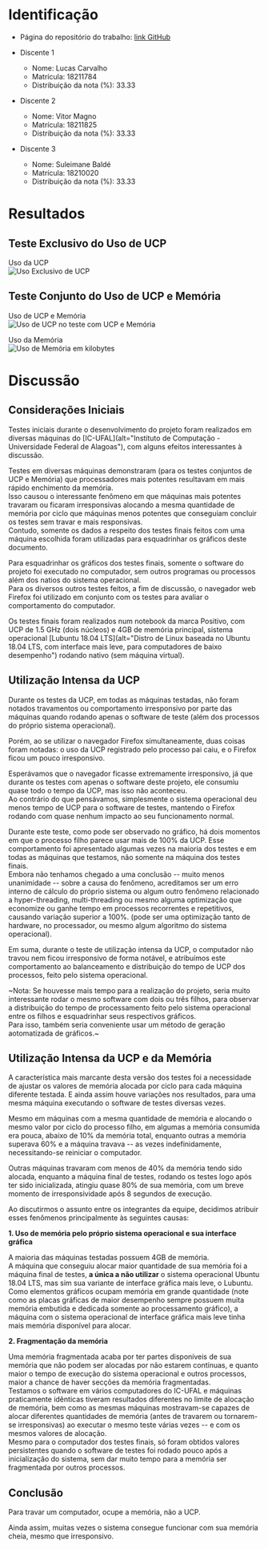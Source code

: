 # Identificação

* Página do repositório do trabalho: [link GitHub](https://github.com/kallyous/IntrCompAB2.1)

* Discente 1
	* Nome: Lucas Carvalho
	* Matrícula: 18211784
	* Distribuição da nota (%): 33.33
* Discente 2
	* Nome: Vitor Magno
	* Matrícula: 18211825
	* Distribuição da nota (%): 33.33
* Discente 3
	* Nome: Suleimane Baldé
	* Matrícula: 18210020
	* Distribuição da nota (%): 33.33
	
# Resultados

## Teste Exclusivo do Uso de UCP

Uso da UCP  
![Uso Exclusivo de UCP](https://i.imgur.com/OYpf0FI.png)

## Teste Conjunto do Uso de UCP e Memória

Uso de UCP e Memória  
![Uso de UCP no teste com UCP e Memória](https://i.imgur.com/MngPAJm.png)

Uso da Memória  
![Uso de Memória em kilobytes](https://i.imgur.com/bYJiDl7.png)

# Discussão

## Considerações Iniciais

Testes iniciais durante o desenvolvimento do projeto foram realizados em diversas máquinas do [IC-UFAL](alt="Instituto de Computação - Universidade Federal de Alagoas"), com alguns efeitos interessantes à discussão.

Testes em diversas máquinas demonstraram (para os testes conjuntos de UCP e Memória) que processadores mais potentes resultavam em mais rápido enchimento da memória.  
Isso causou o interessante fenômeno em que máquinas mais potentes travaram ou ficaram irresponsivas alocando a mesma quantidade de memória por ciclo que máquinas menos potentes que conseguiam concluir os testes sem travar e mais responsivas.  
Contudo, somente os dados a respeito dos testes finais feitos com uma máquina escolhida foram utilizadas para esquadrinhar os gráficos deste documento.

Para esquadrinhar os gráficos dos testes finais, somente o software do projeto foi executado no computador, sem outros programas ou processos além dos natios do sistema operacional.  
Para os diversos outros testes feitos, a fim de discussão, o navegador web Firefox foi utilizado em conjunto com os testes para avaliar o comportamento do computador.

Os testes finais foram realizados num notebook da marca Positivo, com UCP de 1.5 GHz (dois núcleos) e 4GB de memória principal, sistema operacional [Lubuntu 18.04 LTS](alt="Distro de Linux baseada no Ubuntu 18.04 LTS, com interface mais leve, para computadores de baixo desempenho") rodando nativo (sem máquina virtual).

## Utilização Intensa da UCP

Durante os testes da UCP, em todas as máquinas testadas, não foram notados travamentos ou comportamento irresponsivo por parte das máquinas quando rodando apenas o software de teste (além dos processos do próprio sistema operacional).

Porém, ao se utilizar o navegador Firefox simultaneamente, duas coisas foram notadas: o uso da UCP registrado pelo processo pai caiu, e o Firefox ficou um pouco irresponsivo.

Esperávamos que o navegador ficasse extremamente irresponsivo, já que durante os testes com apenas o software deste projeto, ele consumiu quase todo o tempo da UCP, mas isso não aconteceu.  
Ao contrário do que pensávamos, simplesmente o sistema operacional deu menos tempo de UCP para o software de testes, mantendo o Firefox rodando com quase nenhum impacto ao seu funcionamento normal.

Durante este teste, como pode ser observado no gráfico, há dois momentos em que o processo filho parece usar mais de 100% da UCP. Esse comportamento foi apresentado algumas vezes na maioria dos testes e em todas as máquinas que testamos, não somente na máquina dos testes finais.  
Embora não tenhamos chegado a uma conclusão -- muito menos unanimidade -- sobre a causa do fenômeno, acreditamos ser um erro interno de cálculo do próprio sistema ou algum outro fenômeno relacionado a hyper-threading, multi-threading ou mesmo alguma optimização que economize ou ganhe tempo em processos recorrentes e repetitivos, causando variação superior a 100%. (pode ser uma optimização tanto de hardware, no processador, ou mesmo algum algoritmo do sistema operacional).

Em suma, durante o teste de utilização intensa da UCP, o computador não travou nem ficou irresponsivo de forma notável, e atribuímos este comportamento ao balanceamento e distribuição do tempo de UCP dos processos, feito pelo sistema operacional.

~Nota: Se houvesse mais tempo para a realização do projeto, seria muito interessante rodar o mesmo software com dois ou três filhos, para observar a distribuição do tempo de processamento feito pelo sistema operacional entre os filhos e esquadrinhar seus respectivos gráficos.  
Para isso, também seria conveniente usar um método de geração aotomatizada de gráficos.~

## Utilização Intensa da UCP e da Memória

A característica mais marcante desta versão dos testes foi a necessidade de ajustar os valores de memória alocada por ciclo para cada máquina diferente testada. E ainda assim houve variações nos resultados, para uma mesma máquina executando o software de testes diversas vezes.

Mesmo em máquinas com a mesma quantidade de memória e alocando o mesmo valor por ciclo do processo filho, em algumas a memória consumida era pouca, abaixo de 10% da memória total, enquanto outras a memória superava 60% e a máquina travava -- as vezes indefinidamente, necessitando-se reiniciar o computador.

Outras máquinas travaram com menos de 40% da memória tendo sido alocada, enquanto a máquina final de testes, rodando os testes logo após ter sido inicializada, atingiu quase 80% de sua memória, com um breve momento de irresponsividade após 8 segundos de execução.

Ao discutirmos o assunto entre os integrantes da equipe, decidimos atribuir esses fenômenos principalmente às seguintes causas:

**1. Uso de memória pelo próprio sistema operacional e sua interface gráfica**

A maioria das máquinas testadas possuem 4GB de memória.  
A máquina que conseguiu alocar maior quantidade de sua memória foi a máquina final de testes, **a única a não utilizar** o sistema operacional Ubuntu 18.04 LTS, mas sim sua variante de interface gráfica mais leve, o Lubuntu.  
Como elementos gráficos ocupam memória em grande quantidade (note como as placas gráficas de maior desempenho sempre possuem muita memória embutida e dedicada somente ao processamento gráfico), a máquina com o sistema operacional de interface gráfica mais leve tinha mais memória disponível para alocar.

**2. Fragmentação da memória**

Uma memória fragmentada acaba por ter partes disponíveis de sua memória que não podem ser alocadas por não estarem contínuas, e quanto maior o tempo de execução do sistema operacional e outros processos, maior a chance de haver secções da memória fragmentadas.  
Testamos o software em vários computadores do IC-UFAL e máquinas praticamente idênticas tiveram resultados diferentes no limite de alocação de memória, bem como as mesmas máquinas mostravam-se capazes de alocar diferentes quantidades de memória (antes de travarem ou tornarem-se irresponsivas) ao executar o mesmo teste várias vezes -- e com os mesmos valores de alocação.  
Mesmo para o computador dos testes finais, só foram obtidos valores persistentes quando o software de testes foi rodado pouco após a inicialização do sistema, sem dar muito tempo para a memória ser fragmentada por outros processos.

## Conclusão

Para travar um computador, ocupe a memória, não a UCP.

Ainda assim, muitas vezes o sistema consegue funcionar com sua memória cheia, mesmo que irresponsivo.

